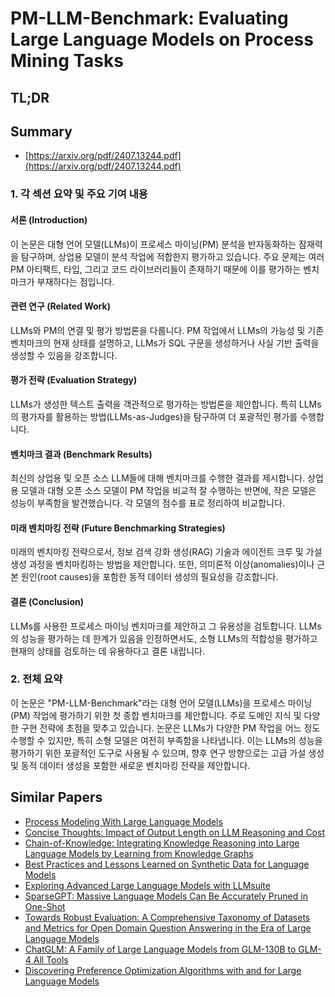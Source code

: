 # PM-LLM-Benchmark: Evaluating Large Language Models on Process Mining Tasks
## TL;DR
## Summary
- [https://arxiv.org/pdf/2407.13244.pdf](https://arxiv.org/pdf/2407.13244.pdf)

### 1. 각 섹션 요약 및 주요 기여 내용

#### 서론 (Introduction)
이 논문은 대형 언어 모델(LLMs)이 프로세스 마이닝(PM) 분석을 반자동화하는 잠재력을 탐구하며, 상업용 모델이 분석 작업에 적합한지 평가하고 있습니다. 주요 문제는 여러 PM 아티팩트, 타입, 그리고 코드 라이브러리들이 존재하기 때문에 이를 평가하는 벤치마크가 부재하다는 점입니다.

#### 관련 연구 (Related Work)
LLMs와 PM의 연결 및 평가 방법론을 다룹니다. PM 작업에서 LLMs의 가능성 및 기존 벤치마크의 현재 상태를 설명하고, LLMs가 SQL 구문을 생성하거나 사실 기반 출력을 생성할 수 있음을 강조합니다.

#### 평가 전략 (Evaluation Strategy)
LLMs가 생성한 텍스트 출력을 객관적으로 평가하는 방법론을 제안합니다. 특히 LLMs의 평가자를 활용하는 방법(LLMs-as-Judges)을 탐구하여 더 포괄적인 평가를 수행합니다.

#### 벤치마크 결과 (Benchmark Results)
최신의 상업용 및 오픈 소스 LLM들에 대해 벤치마크를 수행한 결과를 제시합니다. 상업용 모델과 대형 오픈 소스 모델이 PM 작업을 비교적 잘 수행하는 반면에, 작은 모델은 성능이 부족함을 발견했습니다. 각 모델의 점수를 표로 정리하여 비교합니다.

#### 미래 벤치마킹 전략 (Future Benchmarking Strategies)
미래의 벤치마킹 전략으로서, 정보 검색 강화 생성(RAG) 기술과 에이전트 크루 및 가설 생성 과정을 벤치마킹하는 방법을 제안합니다. 또한, 의미론적 이상(anomalies)이나 근본 원인(root causes)을 포함한 동적 데이터 생성의 필요성을 강조합니다.

#### 결론 (Conclusion)
LLMs를 사용한 프로세스 마이닝 벤치마크를 제안하고 그 유용성을 검토합니다. LLMs의 성능을 평가하는 데 한계가 있음을 인정하면서도, 소형 LLMs의 적합성을 평가하고 현재의 상태를 검토하는 데 유용하다고 결론 내립니다.

### 2. 전체 요약

이 논문은 "PM-LLM-Benchmark"라는 대형 언어 모델(LLMs)을 프로세스 마이닝(PM) 작업에 평가하기 위한 첫 종합 벤치마크를 제안합니다. 주로 도메인 지식 및 다양한 구현 전략에 초점을 맞추고 있습니다. 논문은 LLMs가 다양한 PM 작업을 어느 정도 수행할 수 있지만, 특히 소형 모델은 여전히 부족함을 나타냅니다. 이는 LLMs의 성능을 평가하기 위한 포괄적인 도구로 사용될 수 있으며, 향후 연구 방향으로는 고급 가설 생성 및 동적 데이터 생성을 포함한 새로운 벤치마킹 전략을 제안합니다.

## Similar Papers
- [Process Modeling With Large Language Models](2403.07541.md)
- [Concise Thoughts: Impact of Output Length on LLM Reasoning and Cost](2407.19825.md)
- [Chain-of-Knowledge: Integrating Knowledge Reasoning into Large Language Models by Learning from Knowledge Graphs](2407.00653.md)
- [Best Practices and Lessons Learned on Synthetic Data for Language Models](2404.07503.md)
- [Exploring Advanced Large Language Models with LLMsuite](2407.12036.md)
- [SparseGPT: Massive Language Models Can Be Accurately Pruned in One-Shot](2301.00774.md)
- [Towards Robust Evaluation: A Comprehensive Taxonomy of Datasets and Metrics for Open Domain Question Answering in the Era of Large Language Models](2406.13232.md)
- [ChatGLM: A Family of Large Language Models from GLM-130B to GLM-4 All Tools](2406.12793.md)
- [Discovering Preference Optimization Algorithms with and for Large Language Models](2406.08414.md)
